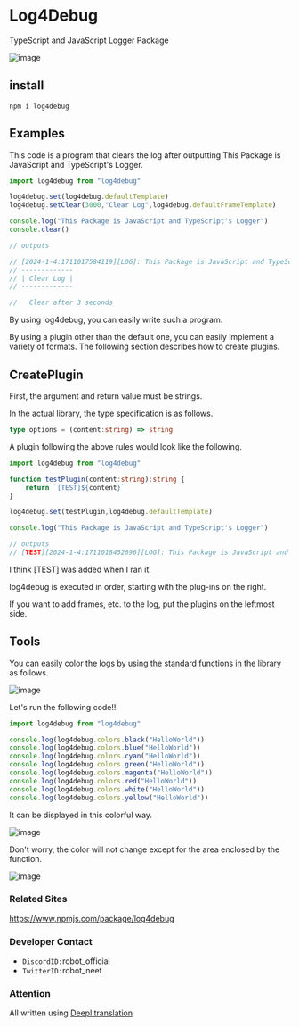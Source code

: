 # Log4Debug
TypeScript and JavaScript Logger Package

![image](https://github.com/ROBOTofficial/log4debug/assets/101011695/0bf9a0c7-f711-476d-a967-109b7730e869)
## install
```console
npm i log4debug
```
## Examples
This code is a program that clears the log after outputting This Package is JavaScript and TypeScript's Logger.
```js
import log4debug from "log4debug"

log4debug.set(log4debug.defaultTemplate)
log4debug.setClear(3000,"Clear Log",log4debug.defaultFrameTemplate)

console.log("This Package is JavaScript and TypeScript's Logger")
console.clear()

// outputs

// [2024-1-4:1711017584119][LOG]: This Package is JavaScript and TypeScript's Logger
// -------------
// | Clear Log |
// -------------

//   Clear after 3 seconds


```
By using log4debug, you can easily write such a program.

By using a plugin other than the default one, you can easily implement a variety of formats.
The following section describes how to create plugins.
## CreatePlugin
First, the argument and return value must be strings.


In the actual library, the type specification is as follows.
```ts
type options = (content:string) => string
```
A plugin following the above rules would look like the following.
```ts
import log4debug from "log4debug"

function testPlugin(content:string):string {
    return `[TEST]${content}`
}

log4debug.set(testPlugin,log4debug.defaultTemplate)

console.log("This Package is JavaScript and TypeScript's Logger")

// outputs
// [TEST][2024-1-4:1711018452696][LOG]: This Package is JavaScript and TypeScript's Logger
```
I think [TEST] was added when I ran it.

log4debug is executed in order, starting with the plug-ins on the right.

If you want to add frames, etc. to the log, put the plugins on the leftmost side.

## Tools
You can easily color the logs by using the standard functions in the library as follows.

![image](https://github.com/ROBOTofficial/log4debug/assets/101011695/718e3861-694d-4bb3-9c64-708172bcb1d7)

Let's run the following code!!
```js
import log4debug from "log4debug"

console.log(log4debug.colors.black("HelloWorld"))
console.log(log4debug.colors.blue("HelloWorld"))
console.log(log4debug.colors.cyan("HelloWorld"))
console.log(log4debug.colors.green("HelloWorld"))
console.log(log4debug.colors.magenta("HelloWorld"))
console.log(log4debug.colors.red("HelloWorld"))
console.log(log4debug.colors.white("HelloWorld"))
console.log(log4debug.colors.yellow("HelloWorld"))
```

It can be displayed in this colorful way.

![image](https://github.com/ROBOTofficial/log4debug/assets/101011695/ca72c7e7-f6a8-4f4f-8b2f-293f956de215)

Don't worry, the color will not change except for the area enclosed by the function.

![image](https://github.com/ROBOTofficial/log4debug/assets/101011695/936ef867-6256-42f8-b039-908dd8c47f2e)

### Related Sites

https://www.npmjs.com/package/log4debug

### Developer Contact
- `DiscordID:`robot_official
- `TwitterID:`robot_neet

### Attention
All written using [Deepl translation](https://www.deepl.com/ja/translator)

